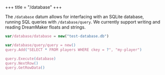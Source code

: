 +++
title = "/database"
+++

The `/database` datum allows for interfacing with an SQLite database, running SQL queries with `/database/query`. We currently support writing and reading DreamMaker floats and strings.

```js
var/database/database = new("test-database.db")

var/database/query/query = new()
query.Add("SELECT * FROM players WHERE ckey = ?", "my-player")

query.Execute(database)
query.NextRow()
query.GetRowData()
```